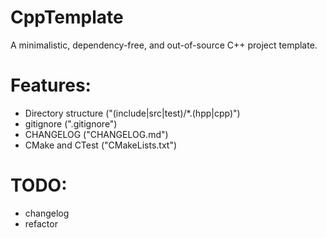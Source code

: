 # CppTemplate
A minimalistic, dependency-free, and out-of-source C++ project template.

# Features:
- Directory structure ("(include|src|test)/*.(hpp|cpp)")
- gitignore (".gitignore")
- CHANGELOG ("CHANGELOG.md")
- CMake and CTest ("CMakeLists.txt")

# TODO:
- changelog
- refactor
